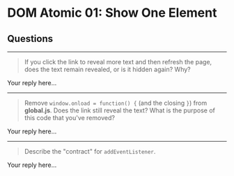 # DOM Atomic 01: Show One Element

## Questions

---

> If you click the link to reveal more text and then refresh the page, does the text remain revealed, or is it hidden again? Why?

Your reply here...

---

> Remove `window.onload = function() {` (and the closing `}`) from **global.js**. Does the link still reveal the text? What is the purpose of this code that you've removed?

Your reply here...

---

> Describe the "contract" for `addEventListener`.

Your reply here...